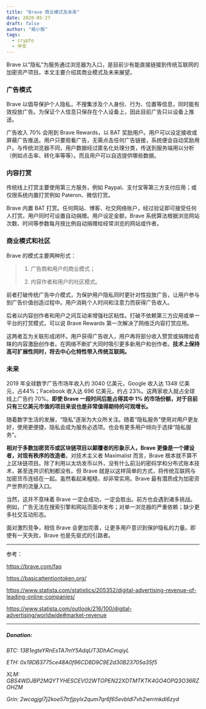 ```yaml
---
title: "Brave 商业模式及未来"
date: 2020-05-27
draft: false
author: "楊小猴"
tags:
  - crypto
  - 中文
---
```


Brave 以“隐私”为服务通过浏览器为入口，是目前少有能直接链接到传统互联网的加密资产项目。本文主要介绍其商业模式及未来展望。

### 广告模式

Brave 以倡导保护个人隐私，不搜集涉及个人身份、行为、位置等信息，同时能有效投放广告。为保证个人信息只保存在个人设备上，因此目前广告只以设备上推送。

广告收入 70% 会用到 Brave Rewards，以 BAT 奖励用户。用户可以设定接收或屏蔽广告推送。用户只要观看广告，无需点击任何广告链接，系统便会自动奖励用户。与传统浏览器不同，用户数据经过匿名化处理分类，传送到服务端用以分析（例如点击率、转化率等等）。而且用户可以自选提供哪些数据。

### 内容打赏

传统线上打赏主要使用第三方服务，例如 Paypal、支付宝等第三方支付应用；或仅限系统内置打赏例如 Pateron、微信打赏。

Brave 内置 BAT 打赏。任何网站、博客、社交网络账户，经过验证即可接受任何人打赏。用户同时可设置自动捐赠。用户设定金额，Brave 系统算法根据浏览网站次数、时间等参数每月按比例自动捐赠给经常浏览的网站或作者。

### 商业模式和社区

Brave 的模式主要两种形式：

> 1) 广告商和用户的商业模式；
>
> 2) 内容作者和用户的社区模式。

前者打破传统广告中介模式，为保护用户隐私同时更针对性投放广告，让用户参与到广告价值创造过程中。用户消耗个人时间和注意力而获得广告收入。

后者以内容创作者和用户之间互动来增强社区粘性。打破不依赖第三方应用或单一平台的打赏模式，可以说 Brave Rewards 第一次解决了网络泛内容打赏应用。

这两者互为关联形成闭环。用户获得广告收入，用户再将部分收入赞赏或捐赠给青睐的内容激励创作者。在网络不断扩大同时吸引更多新用户和创作者。**技术上保持高可扩展性同时，将去中心化特性带入传统互联网。**

### 未来

2019 年全球数字广告市场年收入约 3040 亿美元，Google 收入达 1348 亿美元，占44%；Facebook 收入达 696 亿美元，约占 23%。这两家收入就占全球线上广告约 70%。**即使 Brave 一段时间后能占得其中 1% 的市场份额，对于目前只有三亿美元市值的项目来说也是非常值得期待的可观增长。**

随着数字生活的发展，“隐私”逐渐为大众所关注。随着“隐私服务”使用对用户更友好，使用更便捷，隐私会成为服务必选项。也会有更多用户倾向于选择“隐私服务”。

**相对于多数加密货币或区块链项目以颠覆者的形象示人，Brave 更像是一个建设者，对现有秩序的改造者**。对技术主义者 Maximalist 而言，Brave 根本就不算不上区块链项目。除了利用以太坊发币以外，没有什么前沿的密码学和分布式账本技术，甚至连共识机制都没有。但 Brave 就是以这样简单的方式，将传统互联网与加密货币连结在一起。虽然看起来粗糙，却非常实用。Brave 最有潜质成为加密资产世界的流量入口。

当然，这并不意味着 Brave 一定会成功，一定会胜出。前方也会遇到诸多挑战。例如，广告无法在搜索引擎和网站页面中发布；对单一浏览器的严重依赖；缺少更多社交互动形态。

面对激烈竞争，相信 Brave 会更加完善，让更多用户意识到保护隐私的力量。即使有一天失败，Brave 也是先驱式的引路者。

----------------------

参考：

https://brave.com/faq

https://basicattentiontoken.org/

https://www.statista.com/statistics/205352/digital-advertising-revenue-of-leading-online-companies/

https://www.statista.com/outlook/216/100/digital-advertising/worldwide#market-revenue

---------------

##### *Donation:*
*BTC: 13B1egteYRnEsTA7mY5AdqUT3DhACmqiyL*

*ETH: 0x19DB3775ce48A0f96CD8D9C9E2d30B23705a35f5*

*XLM: GBS4WDJBP2MQYTYHESCEVO2WTOPEN22XDTMTKTK4GO4OPQ3O36RZOHZM*

*Grin: 2wcagjgl7j2koe57trfjpylx2qum7qr6f65evbldl7vh2wrrmkdi6zyd*

